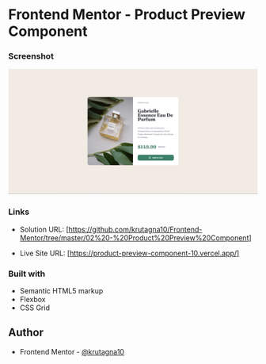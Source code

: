 # Frontend Mentor - Product Preview Component

### Screenshot

![](Screenshot/Screenshot.png)

### Links

- Solution URL: [https://github.com/krutagna10/Frontend-Mentor/tree/master/02%20-%20Product%20Preview%20Component]

- Live Site URL: [https://product-preview-component-10.vercel.app/]

### Built with

- Semantic HTML5 markup
- Flexbox
- CSS Grid

## Author
- Frontend Mentor - [@krutagna10](https://www.frontendmentor.io/profile/krutagna10)

